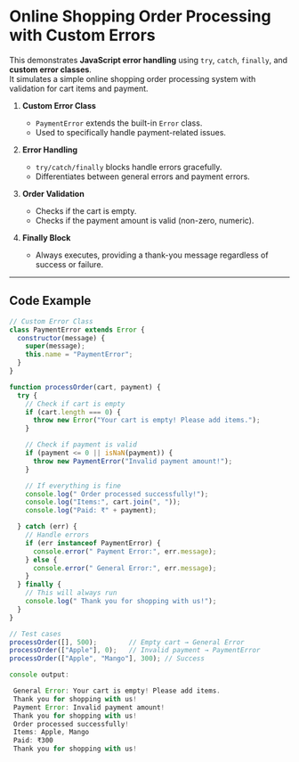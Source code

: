 #  Online Shopping Order Processing with Custom Errors

This demonstrates **JavaScript error handling** using `try`, `catch`, `finally`, and **custom error classes**.  
It simulates a simple online shopping order processing system with validation for cart items and payment.

1. **Custom Error Class**
   - `PaymentError` extends the built-in `Error` class.
   - Used to specifically handle payment-related issues.

2. **Error Handling**
   - `try/catch/finally` blocks handle errors gracefully.
   - Differentiates between general errors and payment errors.

3. **Order Validation**
   - Checks if the cart is empty.
   - Checks if the payment amount is valid (non-zero, numeric).

4. **Finally Block**
   - Always executes, providing a thank-you message regardless of success or failure.

---

##  Code Example

```js
// Custom Error Class
class PaymentError extends Error {
  constructor(message) {
    super(message);
    this.name = "PaymentError";
  }
}

function processOrder(cart, payment) {
  try {
    // Check if cart is empty
    if (cart.length === 0) {
      throw new Error("Your cart is empty! Please add items.");
    }

    // Check if payment is valid
    if (payment <= 0 || isNaN(payment)) {
      throw new PaymentError("Invalid payment amount!");
    }

    // If everything is fine
    console.log(" Order processed successfully!");
    console.log("Items:", cart.join(", "));
    console.log("Paid: ₹" + payment);

  } catch (err) {
    // Handle errors
    if (err instanceof PaymentError) {
      console.error(" Payment Error:", err.message);
    } else {
      console.error(" General Error:", err.message);
    }
  } finally {
    // This will always run
    console.log(" Thank you for shopping with us!");
  }
}

// Test cases
processOrder([], 500);        // Empty cart → General Error
processOrder(["Apple"], 0);   // Invalid payment → PaymentError
processOrder(["Apple", "Mango"], 300); // Success

console output:

 General Error: Your cart is empty! Please add items.
 Thank you for shopping with us!
 Payment Error: Invalid payment amount!
 Thank you for shopping with us!
 Order processed successfully!
 Items: Apple, Mango
 Paid: ₹300
 Thank you for shopping with us!
